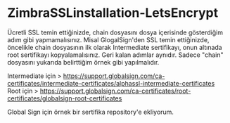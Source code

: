 # ZimbraSSLinstallation-LetsEncrypt

Ücretli SSL temin ettiğinizde, chain dosyasını dosya içerisinde gösterdiğim adım gibi yapmamalısınız.
Misal GlogalSign'den SSL temin ettiğinizde, öncelikle chain dosyasının ilk olarak Intermediate sertifikayı, onun altınada root sertifikayı kopyalamalısınız.
Geri kalan adımlar aynıdır. Sadece "chain" dosyasını yukarıda belirttiğim örnek gibi yapılmalıdır.

Intermediate için > https://support.globalsign.com/ca-certificates/intermediate-certificates/alphassl-intermediate-certificates
Root için > https://support.globalsign.com/ca-certificates/root-certificates/globalsign-root-certificates

Global Sign için örnek bir sertifika repository'e ekliyorum.
